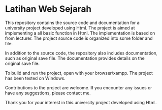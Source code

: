 # Latihan Web Sejarah

This repository contains the source code and documentation for a university project developed using Html. The project is aimed at implementing a all basic function in Html. The implementation is based on from lecturer. The project source code is organized into some folder and file.

In addition to the source code, the repository also includes documentation, such as original save file. The documentation provides details on the original save file.

To build and run the project, open with your browser/xampp. The project has been tested on Windows.

Contributions to the project are welcome. If you encounter any issues or have any suggestions, please contact me.

Thank you for your interest in this university project developed using Html.
